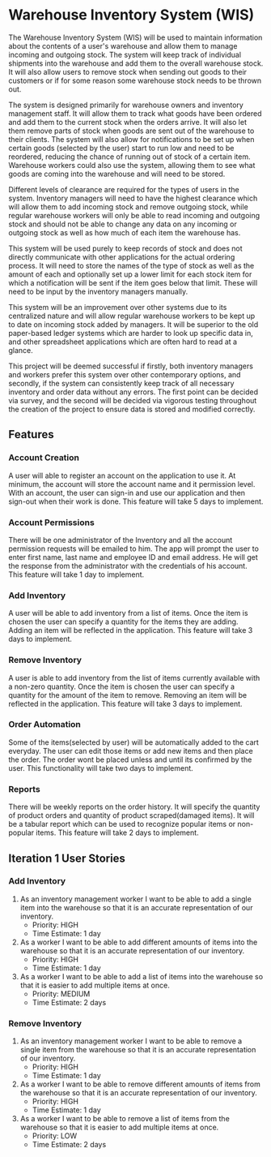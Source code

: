 # Warehouse Inventory System (WIS)
The Warehouse Inventory System (WIS) will be used to maintain information about the contents of a user's warehouse and allow them to manage incoming and outgoing stock. The system will keep track of individual shipments into the warehouse and add them to the overall warehouse stock. It will also allow users to remove stock when sending out goods to their customers or if for some reason some warehouse stock needs to be thrown out. 

The system is designed primarily for warehouse owners and inventory management staff. It will allow them to track what goods have been ordered and add them to the current stock when the orders arrive. It will also let them remove parts of stock when goods are sent out of the warehouse to their clients. The system will also allow for notifications to be set up when certain goods (selected by the user) start to run low and need to be reordered, reducing the chance of running out of stock of a certain item. Warehouse workers could also use the system, allowing them to see what goods are coming into the warehouse and will need to be stored.

Different levels of clearance are required for the types of users in the system. Inventory managers will need to have the highest clearance which will allow them to add incoming stock and remove outgoing stock, while regular warehouse workers will only be able to read incoming and outgoing stock and should not be able to change any data on any incoming or outgoing stock as well as how much of each item the warehouse has.

This system will be used purely to keep records of stock and does not directly communicate with other applications for the actual ordering process. It will need to store the names of the type of stock as well as the amount of each and optionally set up a lower limit for each stock item for which a notification will be sent if the item goes below that limit. These will need to be input by the inventory managers manually.

This system will be an improvement over other systems due to its centralized nature and will allow regular warehouse workers to be kept up to date on incoming stock added by managers. It will be superior to the old paper-based ledger systems which are harder to look up specific data in, and other spreadsheet applications which are often hard to read at a glance.

This project will be deemed successful if firstly, both inventory managers and workers prefer this system over other contemporary options, and secondly, if the system can consistently keep track of all necessary inventory and order data without any errors. The first point can be decided via survey, and the second will be decided via vigorous testing throughout the creation of the project to ensure data is stored and modified correctly.

## Features

### Account Creation

A user will able to register an account on the application to use it. At minimum, the account will store the account name and it permission level. With an account, the user can sign-in and use our application and then sign-out when their work is done. This feature will take 5 days to implement.

### Account Permissions

There will be one administrator of the Inventory and all the account permission requests will be emailed to him. The app will   prompt the user to enter first name, last name and employee ID and email address. He will get the response from the administrator with the credentials of his account. This feature will take 1 day to implement.


### Add Inventory

A user will be able to add inventory from a list of items. Once the item is chosen the user can specify a quantity for the items they are adding. Adding an item will be reflected in the application. This feature will take 3 days to implement.

### Remove Inventory

A user is able to add inventory from the list of items currently available with a non-zero quantity. Once the item is chosen the user can specify a quantity for the amount of the item to remove. Removing an item will be reflected in the application. This feature will take 3 days to implement.


### Order Automation 

Some of the items(selected by user) will be automatically added to the cart everyday. The user can edit those items or add new 
items and then place the order. The order wont be placed unless and until its confirmed by the user. This functionality will take two days to implement.

### Reports

There will be weekly reports on the order history. It will specify the quantity of product orders and quantity of product 
scraped(damaged items). It will be a tabular report which can be used to recognize popular items or non-popular items. This 
feature will take 2 days to implement.

## Iteration 1 User Stories

### Add Inventory

1. As an inventory management worker I want to be able to add a single item into the warehouse so that it is an accurate representation of our inventory.
	- Priority: HIGH
	- Time Estimate: 1 day
2. As a worker I want to be able to add different amounts of items into the warehouse so that it is an accurate representation of our inventory.
	- Priority: HIGH
	- Time Estimate: 1 day
3. As a worker I want to be able to add a list of items into the warehouse so that it is easier to add multiple items at once.
	- Priority: MEDIUM
	- Time Estimate: 2 days

### Remove Inventory

1. As an inventory management worker I want to be able to remove a single item from the warehouse so that it is an accurate representation of our inventory.
	- Priority: HIGH
	- Time Estimate: 1 day
2. As a worker I want to be able to remove different amounts of items from the warehouse so that it is an accurate representation of our inventory.
	- Priority: HIGH
	- Time Estimate: 1 day
3. As a worker I want to be able to remove a list of items from the warehouse so that it is easier to add multiple items at once.
	- Priority: LOW
	- Time Estimate: 2 days


